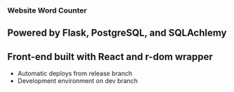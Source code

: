 ### Website Word Counter

## Powered by Flask, PostgreSQL, and SQLAchlemy
## Front-end built with React and r-dom wrapper

- Automatic deploys from release branch
- Development environment on dev branch